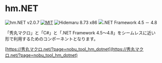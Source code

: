 # hm.NET

![hm.NET v2.0.7](https://img.shields.io/badge/hm.NET-v2.0.7-6479ff.svg)
[![MIT](https://img.shields.io/badge/license-MIT-blue.svg?style=flat)](LICENSE)
![Hidemaru 8.73 x86](https://img.shields.io/badge/Hidemaru-v8.73-6479ff.svg)
![.NET Framework 4.5 － 4.8](https://img.shields.io/badge/.NET_Framework-v4.5_－_v4.8-6479ff.svg)

「秀丸マクロ」と「C#」と「.NET Framework 4.5～4.8」をシームレスに近い形で利用するためのコンポーネントとなります。

[https://秀丸マクロ.net/?page=nobu_tool_hm_dotnet](https://秀丸マクロ.net/?page=nobu_tool_hm_dotnet)